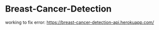 # Breast-Cancer-Detection

working to fix error:  https://breast-cancer-detection-api.herokuapp.com/
